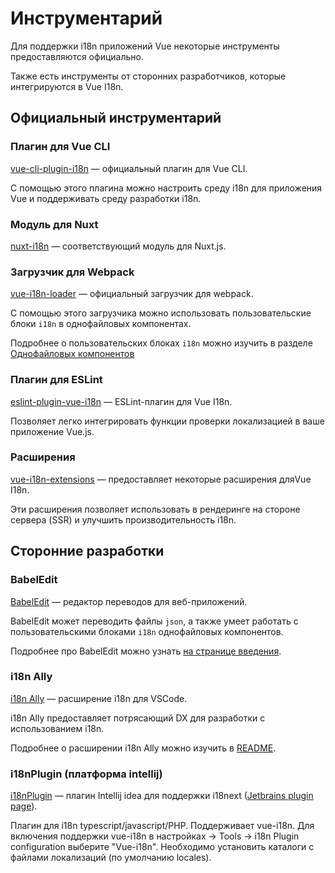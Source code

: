 # Инструментарий

Для поддержки i18n приложений Vue некоторые инструменты предоставляются официально.

Также есть инструменты от сторонних разработчиков, которые интегрируются в Vue I18n.

## Официальный инструментарий

### Плагин для Vue CLI

[vue-cli-plugin-i18n](https://github.com/kazupon/vue-cli-plugin-i18n) — официальный плагин для Vue CLI.

С помощью этого плагина можно настроить среду i18n для приложения Vue и поддерживать среду разработки i18n.

### Модуль для Nuxt

[nuxt-i18n](https://github.com/nuxt-community/nuxt-i18n/) — соответствующий модуль для Nuxt.js.

### Загрузчик для Webpack

[vue-i18n-loader](https://github.com/kazupon/vue-i18n-loader) — официальный загрузчик для webpack.

С помощью этого загрузчика можно использовать пользовательские блоки `i18n` в однофайловых компонентах.

Подробнее о пользовательских блоках `i18n` можно изучить в разделе [Однофайловых компонентов](./sfc.md)

### Плагин для ESLint

[eslint-plugin-vue-i18n](https://intlify.github.io/eslint-plugin-vue-i18n/) — ESLint-плагин для Vue I18n.

Позволяет легко интегрировать функции проверки локализацией в ваше приложение Vue.js.

### Расширения

[vue-i18n-extensions](https://github.com/kazupon/vue-i18n-extensions) — предоставляет некоторые расширения дляVue I18n.

Эти расширения позволяет использовать в рендеринге на стороне сервера (SSR) и улучшить производительность i18n.

## Сторонние разработки

### BabelEdit

[BabelEdit](https://www.codeandweb.com/babeledit) — редактор переводов для веб-приложений.

BabelEdit может переводить файлы `json`, а также умеет работать с пользовательскими блоками `i18n` однофайловых компонентов.

Подробнее про BabelEdit можно узнать [на странице введения](https://www.codeandweb.com/babeledit/tutorials/how-to-translate-your-vue-app-with-vue-i18n).

### i18n Ally

[i18n Ally](https://marketplace.visualstudio.com/items?itemName=antfu.i18n-ally) — расширение i18n для VSCode.

i18n Ally предоставляет потрясающий DX для разработки с использованием i18n.

Подробнее о расширении i18n Ally можно изучить в [README](https://github.com/antfu/i18n-ally/blob/master/README.md).

### i18nPlugin (платформа intellij)

[i18nPlugin](https://github.com/nyavro/i18nPlugin) — плагин Intellij idea для поддержки i18next ([Jetbrains plugin page](https://plugins.jetbrains.com/plugin/12981-i18n-support)).

Плагин для i18n typescript/javascript/PHP. Поддерживает vue-i18n. Для включения поддержки vue-i18n в настройках -> Tools -> i18n Plugin configuration выберите "Vue-i18n". Необходимо установить каталоги с файлами локализаций (по умолчанию locales).
